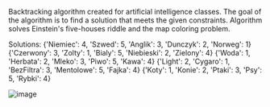 Backtracking algorithm created for artificial intelligence classes. The goal of the algorithm is to find a solution that meets the given constraints. Algorithm solves Einstein's five-houses riddle and the map coloring problem.

Solutions:
{'Niemiec': 4, 'Szwed': 5, 'Anglik': 3, 'Dunczyk': 2, 'Norweg': 1}
{'Czerwony': 3, 'Zolty': 1, 'Bialy': 5, 'Niebieski': 2, 'Zielony': 4}
{'Woda': 1, 'Herbata': 2, 'Mleko': 3, 'Piwo': 5, 'Kawa': 4}
{'Light': 2, 'Cygaro': 1, 'BezFiltra': 3, 'Mentolowe': 5, 'Fajka': 4}
{'Koty': 1, 'Konie': 2, 'Ptaki': 3, 'Psy': 5, 'Rybki': 4}


![image](https://user-images.githubusercontent.com/34076918/119970409-f83f1d80-bfaf-11eb-819d-32aee2fc24ee.png)


